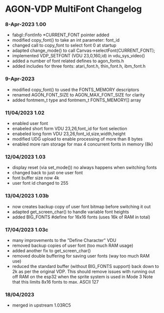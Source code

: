 # AGON-VDP MultiFont Changelog


### 8-Apr-2023 1.00
- fabgl::FontInfo *CURRENT_FONT pointer added
- modified copy_font() to take an int parameter: font_id
- changed call to copy_font to select font 0 at startup
- adapted change_mode() to call Canvas->selectFont(CURRENT_FONT);
- implemented VDP_SETFONT (VDU 23,0,160,id) in vdu_sys_video()
- added a number of font related defines to agon_fonts.h
- added includes for three fonts: atari_font.h, thin_font.h, ibm_font.h

### 9-Apr-2023 
- modified copy_font() to used the FONTS_MEMORY descriptors
- renamed AGON_FONT_SIZE to AGON_MAX_FONT_SIZE for clarity
- added fontmem_t type and fontmem_t FONTS_MEMORY[] array

### 11/04/2023 1.02
- enabled user font
- enabeled short form VDU 23,26,font_id for font selection
- enabeled long form VDU 23,26,font_id,size,width,height
- modified UDG upload to enable processing of more than 8 bytes
- enabled more ram storage for max 4 concurrent fonts in memory (8k)

### 12/04/2023 1.03
- display reset (via set_mode()) no always happens when switching fonts
- changed back to just one user font
- font buffer size now 4k
- user font id changed to 255 

### 13/04/2023 1.03b
- now creates backup copy of user font bitmap before switching it out
- adapted get_screen_char() to handle variable font heights
- added BIG_FONTS #define for 16x16 fonts (uses 16k of RAM in total)

### 17/04/2023 1.03c
- many improvements to the "Define Character" VDU
- removed backup copies of user font (too much RAM usage)
- added another fix to get_screen_char()
- removed double buffering for saving user fonts (way too much RAM use)
- reduced the standard buffer (without BIG_FONTS support) back down
  	to 2k as per the original VDP. This should remove issues with running
    out off RAM on the esp32 when the sprite system is used in Mode 3
    Note that this limits 8x16 fonts to max. ASCII 127 

### 18/04/2023 
- merged in upstream 1.03RC5
